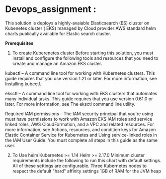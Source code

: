 # Devops_assignment : 

This solution is deploys a highly-avaiable Elasticsearch (ES) cluster on Kubenetes cluster ( EKS) managed by Cloud provider AWS standard helm charts publically available for Elastic search cluster.


**Prerequisites**

1) To create Kuberenetes cluster 
Before starting this solution, you must install and configure the following tools and resources that you need to create and manage an Amazon EKS cluster.

kubectl – A command line tool for working with Kubernetes clusters. This guide requires that you use version 1.21 or later. For more information, see Installing kubectl.

eksctl – A command line tool for working with EKS clusters that automates many individual tasks. This guide requires that you use version 0.61.0 or later. For more information, see The eksctl command line utility.

Required IAM permissions – The IAM security principal that you're using must have permissions to work with Amazon EKS IAM roles and service linked roles, AWS CloudFormation, and a VPC and related resources. For more information, see Actions, resources, and condition keys for Amazon Elastic Container Service for Kubernetes and Using service-linked roles in the IAM User Guide. You must complete all steps in this guide as the same user.

2) To Use helm
  Kubernetes >= 1.14
  Helm >= 2.17.0
  Minimum cluster requirements include the following to run this chart with default settings. All of these settings are configurable.
  Three Kubernetes nodes to respect the default "hard" affinity settings
  1GB of RAM for the JVM heap

